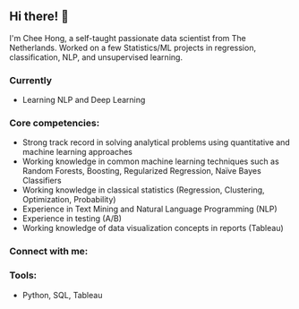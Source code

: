## Hi there! 👋

I'm Chee Hong, a self-taught passionate data scientist from The Netherlands. Worked on a few Statistics/ML projects in regression, classification, NLP, and unsupervised learning.

### Currently

* Learning NLP and Deep Learning

### Core competencies:

* Strong track record in solving analytical problems using quantitative and machine learning approaches
* Working knowledge in common machine learning techniques such as Random Forests, Boosting, Regularized Regression, Naïve Bayes Classifiers
* Working knowledge in classical statistics (Regression, Clustering, Optimization, Probability)
* Experience in Text Mining and Natural Language Programming (NLP)
* Experience in testing (A/B)
* Working knowledge of data visualization concepts in reports (Tableau)

### Connect with me:


### Tools:

* Python, SQL, Tableau
